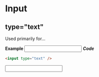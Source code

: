# Input

## type="text"

Used primarily for...

<strong>Example</strong>
<input type="text" name="hi" />
**_Code_**

```html
<input type="text" />
```
<input type="text" />
